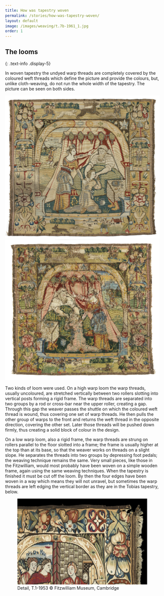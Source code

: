```yaml
---
title: How was tapestry woven
permalink: /stories/how-was-tapestry-woven/
layout: default
image: /images/weaving/t.7b-1961_1.jpg
order: 1
---
```


## The looms
{: .text-info .display-5}

In woven tapestry the undyed warp threads are completely covered by the coloured weft threads which define the picture and provide the colours, but, unlike cloth-weaving, do not run the whole width of the tapestry. The picture can be seen on both sides.

<div class="row">
<div class="col-md-6">
<img alt="Tapestry, depicting the story of 'Jacob and Esau'" src="/images/weaving/t.7b-1961_1.jpg" class="img-fluid">
</div>
<div class="col-md-6">
<img alt="Tapestry, depicting the story of 'Jacob and Esau'" src="/images/weaving/t.7b-1961_13.jpg" class="img-fluid">
</div>
</div>

Two kinds of loom were used. On a high warp loom the warp threads, usually uncoloured, are stretched vertically between two rollers slotting into vertical posts forming a rigid frame. The warp threads are separated into two groups by a rod or cross-bar near the upper roller, creating a gap. Through this gap the weaver passes the shuttle on which the coloured weft thread is wound, thus covering one set of warp threads. He then pulls the other group of warps to the front and returns the weft thread in the opposite direction, covering the other set. Later those threads will be pushed down firmly, thus creating a solid block of colour in the design.

On a low warp loom, also a rigid frame, the warp threads are strung on rollers parallel to the floor slotted into a frame; the frame is usually higher at the top than at its base, so that the weaver works on threads on a slight slope. He separates the threads into two groups by depressing foot pedals; the weaving technique remains the same. Very small pieces, like those in the Fitzwilliam, would most probably have been woven on a simple wooden frame, again using the same weaving techniques. When the tapestry is finished it must be cut off the loom. By then the four edges have been woven in a way which means they will not unravel, but sometimes the warp threads are left edging the vertical border as they are in the Tobias tapestry, below.

<div class="text-center">
<figure class="figure">
<img alt="" src="/images/weaving/t.1-1953_8.jpg" alt="Detail, T.1-1953
© Fitzwilliam Museum, Cambridge" class="img-fluid"  />
<figcaption class="fig-caption">Detail, T.1-1953 © Fitzwilliam Museum, Cambridge</figcaption>
</figure>
</div>

